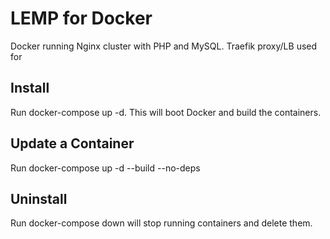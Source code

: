 # LEMP for Docker

Docker running Nginx cluster with PHP and MySQL. Traefik proxy/LB used for

## Install
Run docker-compose up -d. This will boot Docker and build the containers.

## Update a Container
Run docker-compose up -d --build --no-deps <service>

## Uninstall
Run docker-compose down will stop running containers and delete them. 
